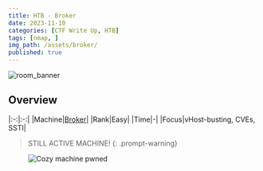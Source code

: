 ```yaml
---
title: HTB - Broker
date: 2023-11-10
categories: [CTF Write Up, HTB]
tags: [nmap, ]
img_path: /assets/broker/
published: true
---
```


![room_banner](machine_banner.png)

## Overview

|:-:|:-:|
|Machine|[Broker](https://app.hackthebox.com/machines/578)|
|Rank|Easy|
|Time|-|
|Focus|vHost-busting, CVEs, SSTI|

> STILL ACTIVE MACHINE!
{: .prompt-warning}

<!-- 


-->

<figure>
    <img src="broker_pwned.png"
    alt="Cozy machine pwned" >
</figure>